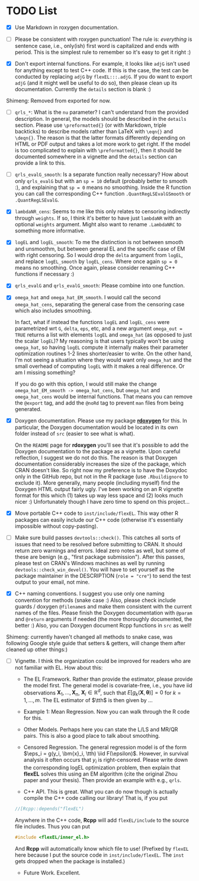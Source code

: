 # TODO List

- [x] Use Markdown in roxygen documentation. 

- [ ] Please be consistent with roxygen punctuation!  The rule is: *everything* is sentence case, i.e., only(ish) first word is capitalized and ends with period.  This is the simplest rule to remember so it's easy to get it right :)

- [x] Don't export internal functions.  For example, it looks like `adjG` isn't used for anything except to test C++ code.  If this is the case, the test can be conducted by replacing `adjG` by `flexEL:::.adjG`.   If you do want to export `adjG` (and it might well be useful to do so), then please clean up its documentation.  Currently the `details` section is blank :)

Shimeng: Removed from exported for now.

- [ ] `qrls_*`: What is the `nu` parameter?  I can't understand from the provided description.  In general, the models should be described in the `details` section.  Please use `\preformatted{}` (or with Markdown, triple backticks) to describe models rather than LaTeX with `\eqn{}` and `\deqn{}`.  The reason is that the latter formats differently depending on HTML or PDF output and takes a lot more work to get right.  If the model is too complicated to explain with `\preformatted{}`, then it should be documented somewhere in a vignette and the `details` section can provide a link to this.

- [ ] `qrls_evalG_smooth`: Is a separate function really necessary?  How about only `qrls_evalG` but with an `sp = 10` default (probably better to smooth :), and explaining that `sp = 0` means no smoothing.  Inside the R function you can call the corresponding C++ function `.QuantRegLSEvalGSmooth` or `.QuantRegLSEvalG`.

- [x] `lambdaNR_cens`: Seems to me like this only relates to censoring indirectly through `weights`.  If so, I think it's better to have just `lambdaNR` with an optional `weights` argument.  Might also want to rename `.LambdaNRC` to something more informative.

- [x] `logEL` and `logEL_smooth`: To me the distinction is not between smooth and unsmoothm, but between general EL and the specific case of EM with right censoring.  So I would drop the `delta` argument from `logEL`, and replace `logEL_smooth` by `logEL_cens`.  Where once again `sp = 0` means no smoothing.  Once again, please consider renaming C++ functions if necessary :)

- [x] `qrls_evalG` and `qrls_evalG_smooth`: Please combine into one function.

- [x] `omega_hat` and `omega_hat_EM_smooth`.  I would call the second `omega_hat_cens`, separating the general case from the censoring case which also includes smoothing.

	In fact, what if instead the functions `logEL` and `logEL_cens` were parametrized wrt `G`, `delta`, `eps`, etc, and a new argument `omega_out = TRUE` returns a list with elements `logEL` and `omega_hat` (as opposed to just the scalar `logEL`)?  My reasoning is that users typically won't be using `omega_hat`, so having `logEL` compute it internally makes their parameter optimization routines 1-2 lines shorter/easier to write.  On the other hand, I'm not seeing a situation where they would want only `omega_hat` and the small overhead of computing `logEL` with it makes a real difference.  Or am I missing something?  
	
	If you do go with this option, I would still make the change `omega_hat_EM_smooth -> omega_hat_cens`, but `omega_hat` and `omega_hat_cens` would be internal functions.  That means you can remove the `@export` tag, and add the `@noRd` tag to prevent `man` files from being generated.
	
- [x] Doxygen documentation.  Please use my package [**rdoxygen**](https://github.com/mlysy/rdoxygen) for this.  In particular, the Doxygen documentation would be located in its own folder instead of `src` (easier to see what is what).  

	On the `README` page for **rdoxygen** you'll see that it's possible to add the Doxygen documentation to the package as a vignette.  Upon careful reflection, I suggest we do not do this.  The reason is that Doxygen documentation considerably increases the size of the package, which CRAN doesn't like.  So right now my preference is to have the Doxydoc only in the GitHub repo, but not in the R package (use `.Rbuildignore` to exclude it).  More generally, many people (including myself) find the Doxygen HTML output fairly ugly.  I've been working on an R vignette format for this which (1) takes up way less space and (2) looks much nicer :) Unfortunately though I have zero time to spend on this project...

- [x] Move portable C++ code to `inst/include/flexEL`.  This way other R packages can easily include our C++ code (otherwise it's essentially impossible without copy-pasting).

- [ ] Make sure build passes `devtools::check()`.  This catches all sorts of issues that need to be resolved before submitting to CRAN.  It should return zero warnings and errors.  Ideal zero notes as well, but some of these are benign (e.g., "first package submission").  After this passes, please test on CRAN's Windows machines as well by running `devtools::check_win_devel()`.  You will have to set yourself as the package maintainer in the DESCRIPTION (`role = "cre"`) to send the test output to your email, not mine.

- [x] C++ naming conventions.  I suggest you use only one naming convention for methods (snake case :)  Also, please check include guards / doxygen `@filename`s and make them consistent with the current names of the files.  Please finish the Doxygen documentation with `@param` and `@return` arguments if needed (the more thoroughly documented, the better :) Also, you can Doxygen document Rcpp functions in `src` as well!

Shimeng: currently haven't changed all methods to snake case, was following Google style guide that setters & getters, will change them after cleaned up other things:) 

- [ ] Vignette.  I think the organization could be improved for readers who are not familiar with EL.  How about this:

	- The EL Framework.  Rather than provide the estimator, please provide the model first.  The general model is covariate-free, i.e., you have iid observations $\bm{X}_1, \ldots, \bm{X}_n$, $\bm{X}_i \in \mathbb{R}^d$, such that $E[g_k(\bm{X}, \bm{\theta})] = 0$ for $k = 1,\ldots, m$.  The EL estimator of $\tth$ is then given by ...
	
	- Example 1: Mean Regression.  Now you can walk through the R code for this.
	
	- Other Models.  Perhaps here you can state the L/LS and MR/QR pairs.  This is also a good place to talk about smoothing.

	- Censored Regression.  The general regression model is of the form $\eps_i = g(y_i, \bm{x}_i, \tth) \iid F(\epsilon)$.  However, in survival analysis it often occurs that $y_i$ is right-censored.  Please write down the corresponding logEL optimization problem, then explain that **flexEL** solves this using an EM algorithm (cite the original Zhou paper and your thesis).  Then provide an example with e.g., `qrls`.

	- C++ API.  This is great.  What you can do now though is actually compile the C++ code calling our library!  That is, if you put
	
	```cpp
	//[Rcpp::depends("flexEL")
	```
	
	Anywhere in the C++ code, **Rcpp** will add `flexEL/include` to the source file includes.  Thus you can put
	
	```cpp
	#include <flexEL/inner_el.h>
	```
	
	And **Rcpp** will automatically know which file to use! (Prefixed by `flexEL` here because I put the source code in `inst/include/flexEL`.  The `inst` gets dropped when the package is installed.)

	- Future Work.  Excellent.
